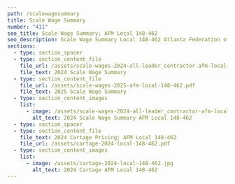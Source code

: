 ```yaml
---
path: /scalewagesummary
title: Scale Wage Summary
number: "411"
seo_title: Scale Wage Summary; AFM Local 148-462
seo_description: Scale Wage Summary Local 148-462 Atlanta Federation of Musicians
sections:
  - type: section_spacer
  - type: section_content_file
    file_url: /assets/scale-wages-2024-all-leader_contractor-afm-local-148-462.pdf
    file_text: 2024 Scale Wage Summary
  - type: section_content_file
    file_url: /assets/scale-wages-2025-afm-local-148-462.pdf
    file_text: 2025 Scale Wage Summary
  - type: section_content_images
    list:
      - image: /assets/scale-wages-2024-all-leader_contractor-afm-local-148-462-1-.jpg
        alt_text: 2024 Scale Wage Summary AFM Local 148-462
  - type: section_spacer
  - type: section_content_file
    file_text: 2024 Cartage Pricing; AFM Local 148-462
    file_url: /assets/cartage-2024-local-148-462.pdf
  - type: section_content_images
    list:
      - image: /assets/cartage-2024-local-148-462.jpg
        alt_text: 2024 Cartage AFM Local 148-462
---
```

